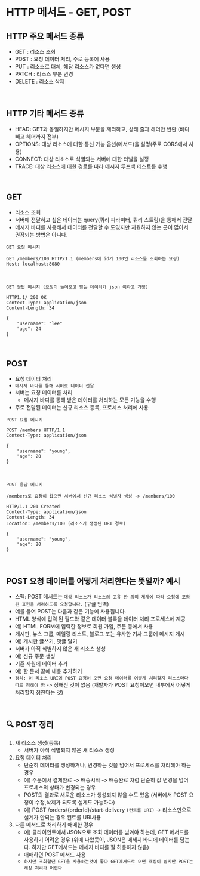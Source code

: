 # HTTP 메서드 - GET, POST

## HTTP 주요 메서드 종류
- GET : 리소스 조회
- POST : 요청 데이터 처리, 주로 등록에 사용
- PUT : 리소스르 대체, 해당 리소스가 없다면 생성
- PATCH : 리소스 부분 변경
- DELETE : 리소스 삭제

<br>

## HTTP 기타 메서드 종류
- HEAD: GET과 동일하지만 메시지 부분을 제외하고, 상태 줄과 헤더만 반환 (바디 빼고 헤더까지 전부)
- OPTIONS: 대상 리소스에 대한 통신 가능 옵션(메서드)을 설명(주로 CORS에서 사용)
- CONNECT: 대상 리소스로 식별되는 서버에 대한 터널을 설정
- TRACE: 대상 리소스에 대한 경로를 따라 메시지 루프백 테스트를 수행

<br>

## GET
- 리소스 조회
- 서버에 전달하고 싶은 데이터는 query(쿼리 파라미터, 쿼리 스트링)을 통해서 전달
- 메시지 바디를 사용해서 데이터를 전달할 수 도있지만 지원하지 않는 곳이 많아서 권장되는 방법은 아니다.
```angular2html
GET 요청 메시지

GET /members/100 HTTP/1.1 (members에 id가 100인 리소스를 조회하는 요청)
Host: localhost:8080
```

<br>

```angular2html
GET 응답 메시지 (요청이 들어오고 맞는 데이터가 json 이라고 가정)

HTTP1.1/ 200 OK
Context-Type: application/json
Content-Length: 34

{
    "username": "lee"
    "age": 24
}
```
<br>

## POST
- 요청 데이터 처리
- `메시지 바디를 통해 서버로 데이터 전달`
- 서버는 요청 데이터를 처리
  - 메시지 바디를 통해 받은 데이터를 처리하는 모든 기능을 수행
- 주로 전달된 데이터는 신규 리소스 등록, 프로세스 처리에 사용
```angular2html 
POST 요청 메시지

POST /members HTTP/1.1
Context-Type: application/json

{
    "username": "young",
    "age": 20
}
```

<br>

```angular2html
POST 응답 메시지

/members로 요청이 왔으면 서버에서 신규 리소스 식별자 생성 -> /members/100

HTTP/1.1 201 Created
Context-Type: application/json
Content-Length: 34
Location: /members/100 (리소스가 생성된 URI 경로)

{
    "username": "young",
    "age": 20
}
```

<br>

## POST 요청 데이터를 어떻게 처리한다는 뜻일까? 예시
- 스펙: POST 메서드는 `대상 리소스가 리소스의 고유 한 의미 체계에 따라 요청에 포함 된 표현을 처리하도록 요청합니다.` (구글 번역)
- 예를 들어 POST는 다음과 같은 기능에 사용됩니다.
- HTML 양식에 입력 된 필드와 같은 데이터 블록을 데이터 처리 프로세스에 제공
- 예) HTML FORM에 입력한 정보로 회원 가입, 주문 등에서 사용
- 게시판, 뉴스 그룹, 메일링 리스트, 블로그 또는 유사한 기사 그룹에 메시지 게시
- 예) 게시판 글쓰기, 댓글 달기
- 서버가 아직 식별하지 않은 새 리소스 생성
- 예) 신규 주문 생성
- 기존 자원에 데이터 추가
- 예) 한 문서 끝에 내용 추가하기
- `정리: 이 리소스 URI에 POST 요청이 오면 요청 데이터를 어떻게 처리할지 리소스마다 따로 정해야 함` -> 정해진 것이 없음 (개발자가 POST 요청이오면 내부에서 어떻게 처리할지 정한다는 것)

<br>


## 🔍 POST 정리
1. 새 리소스 생성(등록)
   - 서버가 아직 식별되지 않은 새 리소스 생성
2. 요청 데이터 처리
    - 단순히 데이터를 생성하거나, 변경하는 것을 넘어서 프로세스를 처리해야 하는 경우
    - 예) 주문에서 결제완료 -> 배송시작 -> 배송완료 처럼 단순히 값 변경을 넘어 프로세스의 상태가 변경되는 경우
    - POST의 결과로 새로운 리소스가 생성되지 않을 수도 있음 (서버에서 POST 요청이 수정,삭제가 되도록 설계도 가능하다)
    - 예) POST /orders/{orderId}/start-delivery `(컨트롤 URI)` -> 리소스만으로 설계가 안되는 경우 컨트롤 URI사용
3. 다른 메서드로 처리하기 애매한 경우
    - 예) 클라이언트에서 JSON으로 조회 데이터를 넘겨야 하는데, GET 메서드를 사용하기 어려운 경우 (위에 나왔듯이, JSON은 메세지 바디에 데이터를 담는다. 하지만 GET메서드는 메세지 바디를 잘 허용하지 않음)
    - 애매하면 POST 메서드 사용
    - `하지만 조회할땐 GET을 사용하는것이 좋다 GET메서드로 오면 캐싱이 쉽지만 POST는 캐싱 처리가 어렵다 `





